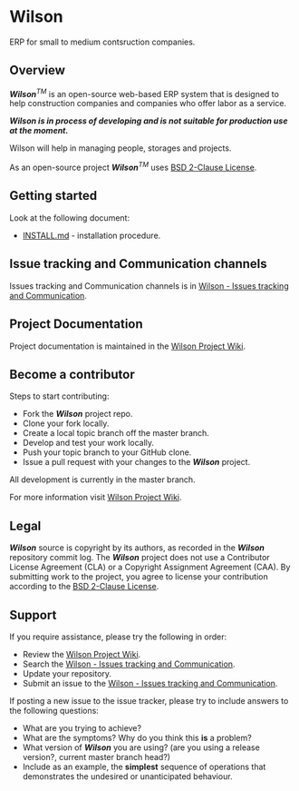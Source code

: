 # Wilson

ERP for small to medium contsruction companies.

## Overview

***Wilson***<sup>*TM*</sup> is an open-source web-based ERP system that is designed to help construction companies and companies who offer labor as a service.

***Wilson is in process of developing and is not suitable for production use at the moment.***

Wilson will help in managing people, storages and projects.

As an open-source project ***Wilson***<sup>*TM*</sup> uses [BSD 2-Clause License](http://opensource.org/licenses/BSD-2-Clause).


## Getting started

Look at the following document:

* [INSTALL.md](https://github.com/KostaVlev/Wilson/blob/master/INSTALL.md) - installation procedure.


## Issue tracking and Communication channels

Issues tracking and Communication channels is in [Wilson - Issues tracking and Communication](https://github.com/KostaVlev/Wilson/issues).


## Project Documentation

Project documentation is maintained in the [Wilson Project Wiki](https://github.com/KostaVlev/Wilson/wiki).


## Become a contributor

Steps to start contributing:

* Fork the ***Wilson*** project repo.
* Clone your fork locally.
* Create a local topic branch off the master branch.
* Develop and test your work locally.
* Push your topic branch to your GitHub clone.
* Issue a pull request with your changes to the ***Wilson*** project.

All development is currently in the master branch.

For more information visit [Wilson Project Wiki](https://github.com/KostaVlev/Wilson/wiki).


## Legal

***Wilson*** source is copyright by its authors, as recorded in the ***Wilson*** repository commit log. The ***Wilson*** project does not use a Contributor License Agreement (CLA) or a Copyright Assignment Agreement (CAA). By submitting work to the project, you agree to license your contribution according to the [BSD 2-Clause License](http://opensource.org/licenses/BSD-2-Clause).


## Support

If you require assistance, please try the following in order:

* Review the [Wilson Project Wiki](https://github.com/KostaVlev/Wilson/wiki).
* Search the [Wilson - Issues tracking and Communication](https://github.com/KostaVlev/Wilson/issues).
* Update your repository.
* Submit an issue to the [Wilson - Issues tracking and Communication](https://github.com/KostaVlev/Wilson/issues).

If posting a new issue to the issue tracker, please try to include answers to the following questions:

* What are you trying to achieve?
* What are the symptoms? Why do you think this **is** a problem?
* What version of ***Wilson*** you are using? (are you using a release version?, current master branch head?)
* Include as an example, the **simplest** sequence of operations that demonstrates the undesired or unanticipated behaviour.
